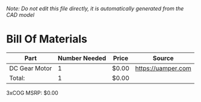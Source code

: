 ###### Note: Do not edit this file directly, it is automatically generated from the CAD model 
# Bill Of Materials 
 |Part|Number Needed|Price|Source| 
 |----|----------|-----|-----|
|DC Gear Motor|1|$0.00|https://uamper.com|
|Total: |1|$0.00| |

 3xCOG MSRP: $0.00